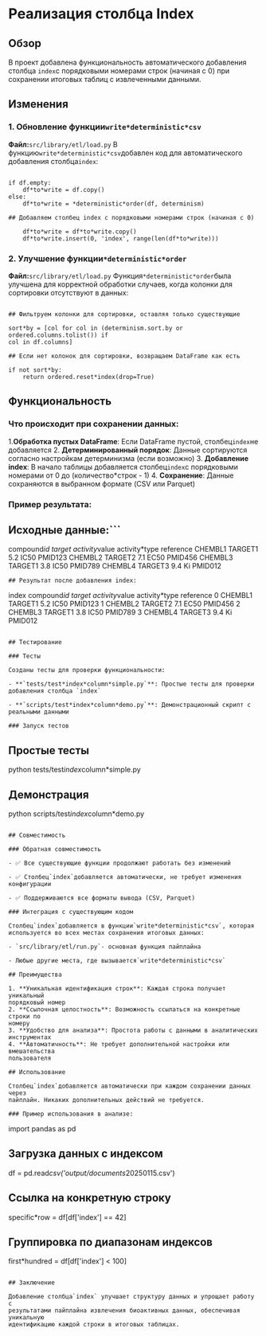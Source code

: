 # Реализация столбца Index

## Обзор

В проект добавлена функциональность автоматического добавления столбца `index`с
порядковыми номерами строк (начиная с 0) при сохранении итоговых таблиц с
извлеченными данными.

## Изменения

### 1. Обновление функции`write*deterministic*csv`

**Файл:**`src/library/etl/load.py`
В функцию`write*deterministic*csv`добавлен код для автоматического добавления
столбца`index`:

```

if df.empty:
    df*to*write = df.copy()
else:
    df*to*write = *deterministic*order(df, determinism)

## Добавляем столбец index с порядковыми номерами строк (начиная с 0)

    df*to*write = df*to*write.copy()
    df*to*write.insert(0, 'index', range(len(df*to*write)))

```

### 2. Улучшение функции`*deterministic*order`

**Файл:**`src/library/etl/load.py`
Функция`*deterministic*order`была улучшена для корректной обработки случаев,
когда колонки для сортировки отсутствуют в данных:

```

## Фильтруем колонки для сортировки, оставляя только существующие

sort*by = [col for col in (determinism.sort.by or ordered.columns.tolist()) if
col in df.columns]

## Если нет колонок для сортировки, возвращаем DataFrame как есть

if not sort*by:
    return ordered.reset*index(drop=True)

```

## Функциональность

### Что происходит при сохранении данных:

1.**Обработка пустых DataFrame**: Если DataFrame пустой, столбец`index`не
добавляется
2. **Детерминированный порядок**: Данные сортируются согласно настройкам
детерминизма (если возможно)
3. **Добавление index**: В начало таблицы добавляется столбец`index`с
порядковыми номерами от 0 до (количество*строк - 1)
4. **Сохранение**: Данные сохраняются в выбранном формате (CSV или Parquet)

### Пример результата:

## Исходные данные:```

compound*id   target  activity*value activity*type reference
CHEMBL1      TARGET1             5.2          IC50   PMID123
CHEMBL2      TARGET2             7.1          EC50   PMID456
CHEMBL3      TARGET1             3.8          IC50   PMID789
CHEMBL4      TARGET3             9.4            Ki   PMID012

```## Результат после добавления index:```

index compound*id   target  activity*value activity*type reference
    0     CHEMBL1  TARGET1             5.2          IC50   PMID123
    1     CHEMBL2  TARGET2             7.1          EC50   PMID456
    2     CHEMBL3  TARGET1             3.8          IC50   PMID789
    3     CHEMBL4  TARGET3             9.4            Ki   PMID012

```

## Тестирование

### Тесты

Созданы тесты для проверки функциональности:

- **`tests/test*index*column*simple.py`**: Простые тесты для проверки добавления столбца `index`

- **`scripts/test*index*column*demo.py`**: Демонстрационный скрипт с реальными данными

### Запуск тестов

```

## Простые тесты

python tests/test*index*column*simple.py

## Демонстрация

python scripts/test*index*column*demo.py

```

## Совместимость

### Обратная совместимость

- ✅ Все существующие функции продолжают работать без изменений

- ✅ Столбец`index`добавляется автоматически, не требует изменения конфигурации

- ✅ Поддерживаются все форматы вывода (CSV, Parquet)

### Интеграция с существующим кодом

Столбец`index`добавляется в функции`write*deterministic*csv`, которая
используется во всех местах сохранения итоговых данных:

- `src/library/etl/run.py`- основная функция пайплайна

- Любые другие места, где вызывается`write*deterministic*csv`

## Преимущества

1. **Уникальная идентификация строк**: Каждая строка получает уникальный
порядковый номер
2. **Ссылочная целостность**: Возможность ссылаться на конкретные строки по
номеру
3. **Удобство для анализа**: Простота работы с данными в аналитических
инструментах
4. **Автоматичность**: Не требует дополнительной настройки или вмешательства
пользователя

## Использование

Столбец`index`добавляется автоматически при каждом сохранении данных через
пайплайн. Никаких дополнительных действий не требуется.

### Пример использования в анализе:

```

import pandas as pd

## Загрузка данных с индексом

df = pd.read*csv('output/documents*20250115.csv')

## Ссылка на конкретную строку

specific*row = df[df['index'] == 42]

## Группировка по диапазонам индексов

first*hundred = df[df['index'] < 100]

```

## Заключение

Добавление столбца`index` улучшает структуру данных и упрощает работу с
результатами пайплайна извлечения биоактивных данных, обеспечивая уникальную
идентификацию каждой строки в итоговых таблицах.
